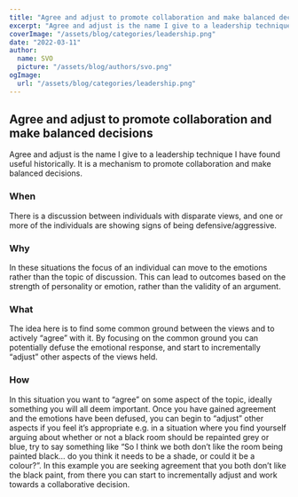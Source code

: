 ```yaml
---
title: "Agree and adjust to promote collaboration and make balanced decisions"
excerpt: "Agree and adjust is the name I give to a leadership technique I have found useful historically. It is a mechanism to promote collaboration and make balanced decisions."
coverImage: "/assets/blog/categories/leadership.png"
date: "2022-03-11"
author:
  name: SVO
  picture: "/assets/blog/authors/svo.png"
ogImage:
  url: "/assets/blog/categories/leadership.png"
---
```


## Agree and adjust to promote collaboration and make balanced decisions

Agree and adjust is the name I give to a leadership technique I have found useful historically. It is a mechanism to promote collaboration and make balanced decisions.

### When

There is a discussion between individuals with disparate views, and one or more of the individuals are showing signs of being defensive/aggressive.

### Why

In these situations the focus of an individual can move to the emotions rather than the topic of discussion. This can lead to outcomes based on the strength of personality or emotion, rather than the validity of an argument.

### What

The idea here is to find some common ground between the views and to actively “agree” with it. By focusing on the common ground you can potentially defuse the emotional response, and start to incrementally “adjust” other aspects of the views held.

### How

In this situation you want to “agree” on some aspect of the topic, ideally something you will all deem important. Once you have gained agreement and the emotions have been defused, you can begin to “adjust” other aspects if you feel it’s appropriate e.g. in a situation where you find yourself arguing about whether or not a black room should be repainted grey or blue, try to say something like “So I think we both don’t like the room being painted black… do you think it needs to be a shade, or could it be a colour?”. In this example you are seeking agreement that you both don’t like the black paint, from there you can start to incrementally adjust and work towards a collaborative decision.

